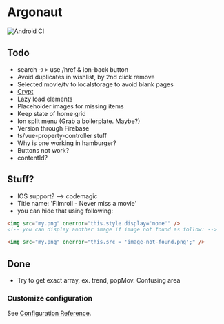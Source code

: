 # Argonaut

![Android CI](https://github.com/aeonian-adroit24/argonaut/workflows/Android%20CI/badge.svg)

## Todo

- search ->> use /href & ion-back button
- Avoid duplicates in wishlist, by 2nd click remove
- Selected movie/tv to localstorage to avoid blank pages
- [Crypt](https://github.com/brix/crypto-js)
- Lazy load elements
- Placeholder images for missing items
- Keep state of home grid
- Ion split menu (Grab a boilerplate. Maybe?)
- Version through Firebase
- ts/vue-property-controller stuff
- Why is one working in hamburger?
- Buttons not work?
- contentId?

## Stuff?

- IOS support? --> codemagic
- Title name: 'Filmroll - Never miss a movie'
- you can hide that using following:

```html
<img src="my.png" onerror="this.style.display='none'" />
<!-- you can display another image if image not found as follow: -->

<img src="my.png" onerror="this.src = 'image-not-found.png';" />
```

## Done

- Try to get exact array, ex. trend, popMov. Confusing area

### Customize configuration

See [Configuration Reference](https://cli.vuejs.org/config/).
